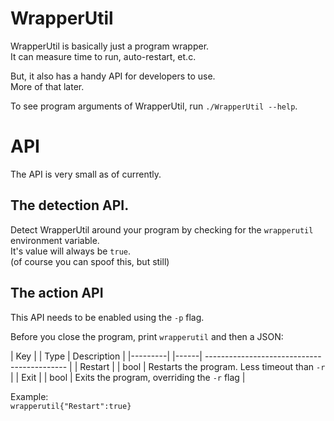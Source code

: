 # WrapperUtil

WrapperUtil is basically just a program wrapper.  
It can measure time to run, auto-restart, et.c.

But, it also has a handy API for developers to use.  
More of that later.

To see program arguments of WrapperUtil, run `./WrapperUtil --help`.

# API

The API is very small as of currently.  

## The detection API.
Detect WrapperUtil around your program by checking for the `wrapperutil` environment variable.  
It's value will always be `true`.  
(of course you can spoof this, but still)

## The action API
This API needs to be enabled using the `-p` flag.

Before you close the program, print `wrapperutil` and then a JSON:

| Key     | | Type | Description                                  |
|---------| |------| -------------------------------------------  |
| Restart | | bool | Restarts the program. Less timeout than `-r` |
| Exit    | | bool | Exits the program, overriding the `-r` flag  |

Example:  
```wrapperutil{"Restart":true}```
